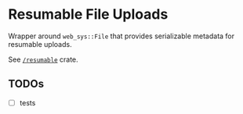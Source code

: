 # Resumable File Uploads

Wrapper around `web_sys::File` that provides serializable metadata for
resumable uploads.

See [`/resumable`](resumable/) crate.

## TODOs

- [ ] tests
